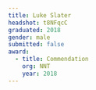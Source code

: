 ```yaml
---
title: Luke Slater
headshot: t8NFqcC
graduated: 2018
gender: male
submitted: false
award:
  - title: Commendation
    org: NNT
    year: 2018
---
```

